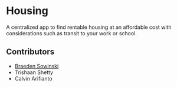 # Housing

A centralized app to find rentable housing at an affordable cost with considerations such as transit to your work or school.

## Contributors

* [Braeden Sowinski](https://github.com/SowinskiBraeden)
* Trishaan Shetty
* Calvin Arifianto
